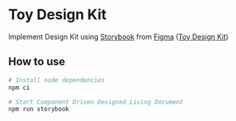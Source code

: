 # Toy Design Kit

Implement Design Kit
using [Storybook](https://storybook.js.org/)
from [Figma](https://www.figma.com/)
([Toy Design Kit](https://www.figma.com/file/uNwS34VnewsHrnuYcuXzWV/Toy-DK?type=design&node-id=0%3A1&mode=design&t=oBlAbOUOrRktoW5X-1))

## How to use

```bash
# Install node dependencies
npm ci

# Start Component Driven Designed Living Document
npm run storybook
```
